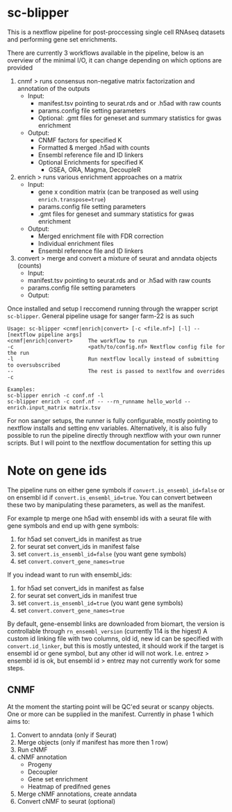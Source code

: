 # sc-blipper

This is a nextflow pipeline for post-proccessing single cell RNAseq datasets and performing gene set enrichments.

There are currently 3 workflows available in the pipeline, below is an overview of the minimal I/O, it can change depending on which options are provided

1. cnmf > runs consensus non-negative matrix factorization and annotation of the outputs 
   - Input:
     - manifest.tsv pointing to seurat.rds and or .h5ad with raw counts
     - params.config file setting parameters
     - Optional: .gmt files for geneset and summary statistics for gwas enrichment
   - Output:
     - CNMF factors for specified K
     - Formatted & merged .h5ad with counts 
     - Ensembl reference file and ID linkers
     - Optional Enrichments for specified K
       - GSEA, ORA, Magma, DecoupleR
2. enrich > runs various enrichment approaches on a matrix
    - Input:
      - gene x condition matrix (can be tranposed as well using `enrich.transpose=true`)
      - params.config file setting parameters
      - .gmt files for geneset and summary statistics for gwas enrichment
    - Output:
      - Merged enrichment file with FDR correction
      - Individual enrichment files
      - Ensembl reference file and ID linkers
3. convert > merge and convert a mixture of seurat and anndata objects (counts)
    - Input:
     - manifest.tsv pointing to seurat.rds and or .h5ad with raw counts
     - params.config file setting parameters
   - Output:
    

Once installed and setup I reccomend running through the wrapper script `sc-blipper`.
General pipeline usage for sanger farm-22 is as such 

```
Usage: sc-blipper <cnmf|enrich|convert> [-c <file.nf>] [-l] -- [nextflow pipeline args]
<cnmf|enrich|convert>     The workflow to run
-c                        <path/to/config.nf> Nextflow config file for the run
-l                        Run nextflow locally instead of submitting to oversubscribed
--                        The rest is passed to nextlfow and overrides -c

Examples:
sc-blipper enrich -c conf.nf -l
sc-blipper enrich -c conf.nf -- --rn_runname hello_world --enrich.input_matrix matrix.tsv
```

For non sanger setups, the runner is fully configurable, mostly pointing to nextflow installs and setting env variables.
Alternatively, it is also fully possible to run the pipeline directly through nextflow with your own runner scripts.
But I will point to the nextflow documentation for setting this up


# Note on gene ids
The pipeline runs on either gene symbols if `convert.is_ensembl_id=false` or on ensembl id if `convert.is_ensembl_id=true`.
You can convert between these two by manipulating these parameters, as well as the manifest.

For example tp merge one h5ad with ensembl ids with a seurat file with gene symbols and end up with gene symbols:

1. for h5ad set convert_ids in manifest as true
2. for seurat set convert_ids in manifest false
3. set `convert.is_ensembl_id=false` (you want gene symbols)
4. set `convert.convert_gene_names=true`

If you indead want to run with ensembl_ids:

1. for h5ad set convert_ids in manifest as false
2. for seurat set convert_ids in manifest true
3. set `convert.is_ensembl_id=true` (you want gene symbols)
4. set `convert.convert_gene_names=true`

By default, gene-ensembl links are downloaded from biomart, the version is controllable through `rn_ensembl_version` (currently 114 is the higest)
A custom id linking file with two columns, old id, new id can be specified with `convert.id_linker`, but this is mostly untested, it should work if the
target is ensembl id or gene symbol, but any other id will not work. I.e. entrez > ensembl id is ok, but ensembl id > entrez may not currently work for some steps.


## CNMF
At the moment the starting point will be QC'ed seurat or scanpy objects.
One or more can be supplied in the manifest. Currently in phase 1 which aims to:

1. Convert to anndata (only if Seurat)
2. Merge objects (only if manifest has more then 1 row)
3. Run cNMF
4. cNMF annotation
    - Progeny
    - Decoupler
    - Gene set enrichment
    - Heatmap of predifned genes
5. Merge cNMF annotations, create anndata
6. Convert cNMF to seurat (optional)
